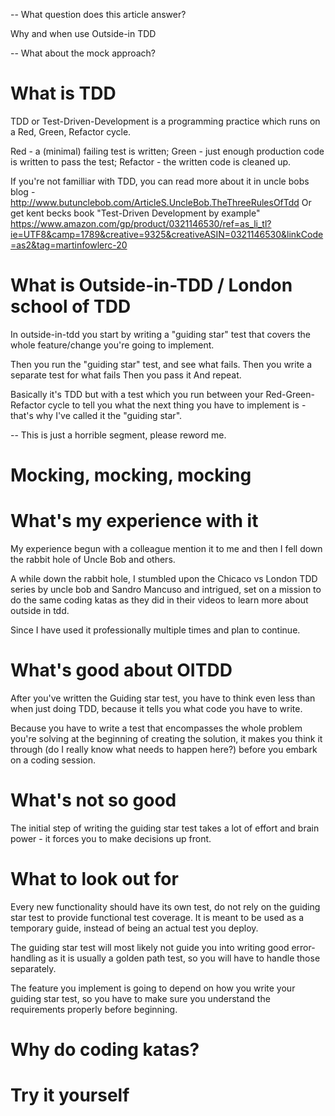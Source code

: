 -- What question does this article answer?

Why and when use Outside-in TDD

-- What about the mock approach?

# What is TDD

TDD or Test-Driven-Development is a programming practice which runs on a Red, Green, Refactor cycle.

Red - a (minimal) failing test is written;
Green - just enough production code is written to pass the test;
Refactor - the written code is cleaned up.

If you're not familliar with TDD, you can read more about it in uncle bobs blog - http://www.butunclebob.com/ArticleS.UncleBob.TheThreeRulesOfTdd
Or get kent becks book "Test-Driven Development by example" https://www.amazon.com/gp/product/0321146530/ref=as_li_tl?ie=UTF8&camp=1789&creative=9325&creativeASIN=0321146530&linkCode=as2&tag=martinfowlerc-20

# What is Outside-in-TDD / London school of TDD

In outside-in-tdd you start by writing a "guiding star" test that covers the whole feature/change you're going to implement.

Then you run the "guiding star" test, and see what fails.
Then you write a separate test for what fails
Then you pass it
And repeat.

Basically it's TDD but with a test which you run between your Red-Green-Refactor cycle to tell you what the next thing you have to implement is - that's why I've called it the "guiding star".

-- This is just a horrible segment, please reword me.

# Mocking, mocking, mocking

# What's my experience with it

My experience begun with a colleague mention it to me and then I fell down the rabbit hole of Uncle Bob and others.

A while down the rabbit hole, I stumbled upon the Chicaco vs London TDD series by uncle bob and Sandro Mancuso and intrigued, set on a mission to do the same coding katas as they did in their videos to learn more about outside in tdd.

Since I have used it professionally multiple times and plan to continue.

# What's good about OITDD
After you've written the Guiding star test, you have to think even less than when just doing TDD, because it tells you what code you have to write.

Because you have to write a test that encompasses the whole problem you're solving at the beginning of creating the solution, it makes you think it through (do I really know what needs to happen here?) before you embark on a coding session.

# What's not so good
The initial step of writing the guiding star test takes a lot of effort and brain power - it forces you to make decisions up front.




# What to look out for
Every new functionality should have its own test, do not rely on the guiding star test to provide functional test coverage. It is meant to be used as a temporary guide, instead of being an actual test you deploy.

The guiding star test will most likely not guide you into writing good error-handling as it is usually a golden path test, so you will have to handle those separately.

The feature you implement is going to depend on how you write your guiding star test, so you have to make sure you understand the requirements properly before beginning.

# Why do coding katas?

# Try it yourself
